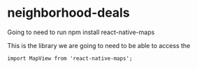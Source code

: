 # neighborhood-deals

Going to need to run 
npm install react-native-maps

This is the library we are going to need to be able to access the 
```
import MapView from 'react-native-maps';
```
